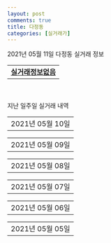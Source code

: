 ```yaml
---
layout: post
comments: true
title: 다정동
categories: [실거래가]
---
```


2021년 05월 11일 다정동 실거래 정보

<table>
  <tr>
    <td colspan="4" style="font-weight: bold;"><a href="https://search.naver.com/search.naver?query=실거래정보없음">실거래정보없음</a></td>
  </tr>
    
</table>
    
<div style="margin-top: 50px; margin-bottom: 13px">지난 일주일 실거래 내역</div>

  <table style="width: 100%; margin-bottom: 1px">
      <tr class="header">
        <td>2021년 05월 10일</td>
      </tr>
      <tr class="child" style="display: none">
        <td>
            
        <table>
          <tr>
            <td colspan="4" style="font-weight: bold;"><a href="https://search.naver.com/search.naver?query=실거래정보없음">실거래정보없음</a></td>
          </tr>

        </table>
    
        </td>
      </tr>
  </table>
    
  <table style="width: 100%; margin-bottom: 1px">
      <tr class="header">
        <td>2021년 05월 09일</td>
      </tr>
      <tr class="child" style="display: none">
        <td>
            
        <table>
          <tr>
            <td colspan="4" style="font-weight: bold;"><a href="https://search.naver.com/search.naver?query=실거래정보없음">실거래정보없음</a></td>
          </tr>

        </table>
    
        </td>
      </tr>
  </table>
    
  <table style="width: 100%; margin-bottom: 1px">
      <tr class="header">
        <td>2021년 05월 08일</td>
      </tr>
      <tr class="child" style="display: none">
        <td>
            
        <table>
          <tr>
            <td colspan="4" style="font-weight: bold;"><a href="https://search.naver.com/search.naver?query=가온마을11단지(세종지웰푸르지오)">가온마을11단지(세종지웰푸르지오)</a></td>
          </tr>

          <tr>
            <td>월세</td>
            <td>13층</td>
            <td>74.1299㎡</td>
            <td>계약일 2021-04-23</td>
          </tr>
          <tr>
            <td colspan="4">70 (1,000)</td>
          </tr>
    
        </table>
    
        </td>
      </tr>
  </table>
    
  <table style="width: 100%; margin-bottom: 1px">
      <tr class="header">
        <td>2021년 05월 07일</td>
      </tr>
      <tr class="child" style="display: none">
        <td>
            
        <table>
          <tr>
            <td colspan="4" style="font-weight: bold;"><a href="https://search.naver.com/search.naver?query=가온마을12단지">가온마을12단지</a></td>
          </tr>

          <tr>
            <td>월세</td>
            <td>20층</td>
            <td>59.8817㎡</td>
            <td>계약일 2021-03-22</td>
          </tr>
          <tr>
            <td colspan="4">60 (1,000)</td>
          </tr>
    
          <tr>
            <td>전세</td>
            <td>10층</td>
            <td>59.8817㎡</td>
            <td>계약일 2021-05-05</td>
          </tr>
          <tr>
            <td colspan="4">30,000</td>
          </tr>
    
        </table>
        <table style="margin-top: 5px">
          <tr>
            <td colspan="4" style="font-weight: bold;"><a href="https://search.naver.com/search.naver?query=가온마을7단지">가온마을7단지</a></td>
          </tr>
    
          <tr>
            <td>월세</td>
            <td>11층</td>
            <td>46.16㎡</td>
            <td>계약일 2021-05-06</td>
          </tr>
          <tr>
            <td colspan="4">25 (2,830)</td>
          </tr>
    
          <tr>
            <td>월세</td>
            <td>4층</td>
            <td>46.01㎡</td>
            <td>계약일 2021-05-06</td>
          </tr>
          <tr>
            <td colspan="4">25 (2,830)</td>
          </tr>
    
          <tr>
            <td>월세</td>
            <td>5층</td>
            <td>46.16㎡</td>
            <td>계약일 2021-05-06</td>
          </tr>
          <tr>
            <td colspan="4">25 (2,830)</td>
          </tr>
    
          <tr>
            <td>월세</td>
            <td>19층</td>
            <td>46.16㎡</td>
            <td>계약일 2021-05-06</td>
          </tr>
          <tr>
            <td colspan="4">25 (2,830)</td>
          </tr>
    
          <tr>
            <td>월세</td>
            <td>1층</td>
            <td>46.01㎡</td>
            <td>계약일 2021-05-06</td>
          </tr>
          <tr>
            <td colspan="4">25 (2,830)</td>
          </tr>
    
          <tr>
            <td>월세</td>
            <td>16층</td>
            <td>46.01㎡</td>
            <td>계약일 2021-05-06</td>
          </tr>
          <tr>
            <td colspan="4">25 (2,830)</td>
          </tr>
    
          <tr>
            <td>월세</td>
            <td>4층</td>
            <td>46.16㎡</td>
            <td>계약일 2021-05-06</td>
          </tr>
          <tr>
            <td colspan="4">25 (2,830)</td>
          </tr>
    
          <tr>
            <td>월세</td>
            <td>10층</td>
            <td>46.01㎡</td>
            <td>계약일 2021-05-06</td>
          </tr>
          <tr>
            <td colspan="4">25 (2,830)</td>
          </tr>
    
          <tr>
            <td>월세</td>
            <td>21층</td>
            <td>46.16㎡</td>
            <td>계약일 2021-05-06</td>
          </tr>
          <tr>
            <td colspan="4">25 (2,830)</td>
          </tr>
    
          <tr>
            <td>월세</td>
            <td>12층</td>
            <td>46.16㎡</td>
            <td>계약일 2021-05-06</td>
          </tr>
          <tr>
            <td colspan="4">25 (2,830)</td>
          </tr>
    
          <tr>
            <td>월세</td>
            <td>5층</td>
            <td>46.01㎡</td>
            <td>계약일 2021-05-06</td>
          </tr>
          <tr>
            <td colspan="4">25 (2,830)</td>
          </tr>
    
          <tr>
            <td>월세</td>
            <td>14층</td>
            <td>46.01㎡</td>
            <td>계약일 2021-05-06</td>
          </tr>
          <tr>
            <td colspan="4">25 (2,830)</td>
          </tr>
    
          <tr>
            <td>월세</td>
            <td>9층</td>
            <td>46.01㎡</td>
            <td>계약일 2021-05-06</td>
          </tr>
          <tr>
            <td colspan="4">25 (2,830)</td>
          </tr>
    
          <tr>
            <td>월세</td>
            <td>10층</td>
            <td>46.01㎡</td>
            <td>계약일 2021-05-06</td>
          </tr>
          <tr>
            <td colspan="4">25 (2,830)</td>
          </tr>
    
          <tr>
            <td>월세</td>
            <td>10층</td>
            <td>46.16㎡</td>
            <td>계약일 2021-05-06</td>
          </tr>
          <tr>
            <td colspan="4">25 (2,830)</td>
          </tr>
    
          <tr>
            <td>월세</td>
            <td>15층</td>
            <td>46.16㎡</td>
            <td>계약일 2021-05-06</td>
          </tr>
          <tr>
            <td colspan="4">25 (2,830)</td>
          </tr>
    
          <tr>
            <td>월세</td>
            <td>16층</td>
            <td>46.01㎡</td>
            <td>계약일 2021-05-06</td>
          </tr>
          <tr>
            <td colspan="4">25 (2,830)</td>
          </tr>
    
          <tr>
            <td>월세</td>
            <td>9층</td>
            <td>46.16㎡</td>
            <td>계약일 2021-05-06</td>
          </tr>
          <tr>
            <td colspan="4">25 (2,830)</td>
          </tr>
    
          <tr>
            <td>월세</td>
            <td>2층</td>
            <td>46.16㎡</td>
            <td>계약일 2021-05-06</td>
          </tr>
          <tr>
            <td colspan="4">25 (2,830)</td>
          </tr>
    
          <tr>
            <td>월세</td>
            <td>13층</td>
            <td>46.16㎡</td>
            <td>계약일 2021-05-06</td>
          </tr>
          <tr>
            <td colspan="4">25 (2,830)</td>
          </tr>
    
          <tr>
            <td>월세</td>
            <td>2층</td>
            <td>46.16㎡</td>
            <td>계약일 2021-05-06</td>
          </tr>
          <tr>
            <td colspan="4">25 (2,830)</td>
          </tr>
    
          <tr>
            <td>월세</td>
            <td>16층</td>
            <td>46.16㎡</td>
            <td>계약일 2021-05-06</td>
          </tr>
          <tr>
            <td colspan="4">25 (2,830)</td>
          </tr>
    
          <tr>
            <td>월세</td>
            <td>8층</td>
            <td>46.01㎡</td>
            <td>계약일 2021-05-06</td>
          </tr>
          <tr>
            <td colspan="4">25 (2,830)</td>
          </tr>
    
          <tr>
            <td>월세</td>
            <td>3층</td>
            <td>46.16㎡</td>
            <td>계약일 2021-05-06</td>
          </tr>
          <tr>
            <td colspan="4">25 (2,830)</td>
          </tr>
    
          <tr>
            <td>월세</td>
            <td>14층</td>
            <td>46.16㎡</td>
            <td>계약일 2021-05-06</td>
          </tr>
          <tr>
            <td colspan="4">25 (2,830)</td>
          </tr>
    
          <tr>
            <td>월세</td>
            <td>1층</td>
            <td>46.16㎡</td>
            <td>계약일 2021-05-06</td>
          </tr>
          <tr>
            <td colspan="4">25 (2,830)</td>
          </tr>
    
          <tr>
            <td>월세</td>
            <td>6층</td>
            <td>46.01㎡</td>
            <td>계약일 2021-05-06</td>
          </tr>
          <tr>
            <td colspan="4">25 (2,830)</td>
          </tr>
    
          <tr>
            <td>월세</td>
            <td>12층</td>
            <td>46.01㎡</td>
            <td>계약일 2021-05-06</td>
          </tr>
          <tr>
            <td colspan="4">25 (2,830)</td>
          </tr>
    
          <tr>
            <td>월세</td>
            <td>7층</td>
            <td>46.01㎡</td>
            <td>계약일 2021-05-06</td>
          </tr>
          <tr>
            <td colspan="4">25 (2,830)</td>
          </tr>
    
          <tr>
            <td>월세</td>
            <td>2층</td>
            <td>46.01㎡</td>
            <td>계약일 2021-05-06</td>
          </tr>
          <tr>
            <td colspan="4">25 (2,830)</td>
          </tr>
    
          <tr>
            <td>월세</td>
            <td>11층</td>
            <td>46.01㎡</td>
            <td>계약일 2021-05-06</td>
          </tr>
          <tr>
            <td colspan="4">25 (2,830)</td>
          </tr>
    
          <tr>
            <td>월세</td>
            <td>14층</td>
            <td>46.16㎡</td>
            <td>계약일 2021-05-06</td>
          </tr>
          <tr>
            <td colspan="4">25 (2,830)</td>
          </tr>
    
        </table>
    
        </td>
      </tr>
  </table>
    
  <table style="width: 100%; margin-bottom: 1px">
      <tr class="header">
        <td>2021년 05월 06일</td>
      </tr>
      <tr class="child" style="display: none">
        <td>
            
        <table>
          <tr>
            <td colspan="4" style="font-weight: bold;"><a href="https://search.naver.com/search.naver?query=가온마을12단지">가온마을12단지</a></td>
          </tr>

          <tr>
            <td>전세</td>
            <td>2층</td>
            <td>84.9675㎡</td>
            <td>계약일 2021-04-15</td>
          </tr>
          <tr>
            <td colspan="4">34,000</td>
          </tr>
    
        </table>
        <table style="margin-top: 5px">
          <tr>
            <td colspan="4" style="font-weight: bold;"><a href="https://search.naver.com/search.naver?query=가온마을4단지">가온마을4단지</a></td>
          </tr>
    
          <tr>
            <td>전세</td>
            <td>3층</td>
            <td>59.99㎡</td>
            <td>계약일 2021-05-02</td>
          </tr>
          <tr>
            <td colspan="4">26,000</td>
          </tr>
    
        </table>
        <table style="margin-top: 5px">
          <tr>
            <td colspan="4" style="font-weight: bold;"><a href="https://search.naver.com/search.naver?query=가온마을7단지">가온마을7단지</a></td>
          </tr>
    
          <tr>
            <td>월세</td>
            <td>11층</td>
            <td>46.16㎡</td>
            <td>계약일 2021-05-04</td>
          </tr>
          <tr>
            <td colspan="4">25 (2,830)</td>
          </tr>
    
          <tr>
            <td>월세</td>
            <td>5층</td>
            <td>46.16㎡</td>
            <td>계약일 2021-05-04</td>
          </tr>
          <tr>
            <td colspan="4">25 (2,830)</td>
          </tr>
    
          <tr>
            <td>월세</td>
            <td>7층</td>
            <td>46.16㎡</td>
            <td>계약일 2021-05-04</td>
          </tr>
          <tr>
            <td colspan="4">25 (2,830)</td>
          </tr>
    
          <tr>
            <td>월세</td>
            <td>15층</td>
            <td>46.16㎡</td>
            <td>계약일 2021-05-04</td>
          </tr>
          <tr>
            <td colspan="4">25 (2,830)</td>
          </tr>
    
          <tr>
            <td>월세</td>
            <td>1층</td>
            <td>46.16㎡</td>
            <td>계약일 2021-05-04</td>
          </tr>
          <tr>
            <td colspan="4">25 (2,830)</td>
          </tr>
    
          <tr>
            <td>월세</td>
            <td>2층</td>
            <td>46.16㎡</td>
            <td>계약일 2021-05-04</td>
          </tr>
          <tr>
            <td colspan="4">25 (2,830)</td>
          </tr>
    
          <tr>
            <td>월세</td>
            <td>9층</td>
            <td>46.16㎡</td>
            <td>계약일 2021-05-04</td>
          </tr>
          <tr>
            <td colspan="4">25 (2,830)</td>
          </tr>
    
          <tr>
            <td>월세</td>
            <td>3층</td>
            <td>46.16㎡</td>
            <td>계약일 2021-05-04</td>
          </tr>
          <tr>
            <td colspan="4">25 (2,830)</td>
          </tr>
    
          <tr>
            <td>월세</td>
            <td>14층</td>
            <td>46.16㎡</td>
            <td>계약일 2021-05-04</td>
          </tr>
          <tr>
            <td colspan="4">25 (2,830)</td>
          </tr>
    
          <tr>
            <td>월세</td>
            <td>17층</td>
            <td>46.01㎡</td>
            <td>계약일 2021-05-04</td>
          </tr>
          <tr>
            <td colspan="4">25 (2,830)</td>
          </tr>
    
          <tr>
            <td>월세</td>
            <td>6층</td>
            <td>46.01㎡</td>
            <td>계약일 2021-05-04</td>
          </tr>
          <tr>
            <td colspan="4">25 (2,830)</td>
          </tr>
    
          <tr>
            <td>월세</td>
            <td>1층</td>
            <td>46.16㎡</td>
            <td>계약일 2021-05-04</td>
          </tr>
          <tr>
            <td colspan="4">25 (2,830)</td>
          </tr>
    
          <tr>
            <td>월세</td>
            <td>8층</td>
            <td>46.01㎡</td>
            <td>계약일 2021-05-04</td>
          </tr>
          <tr>
            <td colspan="4">25 (2,830)</td>
          </tr>
    
          <tr>
            <td>월세</td>
            <td>17층</td>
            <td>46.16㎡</td>
            <td>계약일 2021-05-04</td>
          </tr>
          <tr>
            <td colspan="4">25 (2,830)</td>
          </tr>
    
          <tr>
            <td>월세</td>
            <td>10층</td>
            <td>46.01㎡</td>
            <td>계약일 2021-05-04</td>
          </tr>
          <tr>
            <td colspan="4">25 (2,830)</td>
          </tr>
    
          <tr>
            <td>월세</td>
            <td>1층</td>
            <td>46.16㎡</td>
            <td>계약일 2021-05-04</td>
          </tr>
          <tr>
            <td colspan="4">25 (2,830)</td>
          </tr>
    
          <tr>
            <td>월세</td>
            <td>11층</td>
            <td>46.01㎡</td>
            <td>계약일 2021-05-04</td>
          </tr>
          <tr>
            <td colspan="4">25 (2,830)</td>
          </tr>
    
          <tr>
            <td>월세</td>
            <td>7층</td>
            <td>46.01㎡</td>
            <td>계약일 2021-05-04</td>
          </tr>
          <tr>
            <td colspan="4">25 (2,830)</td>
          </tr>
    
          <tr>
            <td>월세</td>
            <td>6층</td>
            <td>46.01㎡</td>
            <td>계약일 2021-05-04</td>
          </tr>
          <tr>
            <td colspan="4">25 (2,830)</td>
          </tr>
    
          <tr>
            <td>월세</td>
            <td>5층</td>
            <td>46.01㎡</td>
            <td>계약일 2021-05-04</td>
          </tr>
          <tr>
            <td colspan="4">25 (2,830)</td>
          </tr>
    
          <tr>
            <td>월세</td>
            <td>6층</td>
            <td>46.16㎡</td>
            <td>계약일 2021-05-04</td>
          </tr>
          <tr>
            <td colspan="4">25 (2,830)</td>
          </tr>
    
          <tr>
            <td>월세</td>
            <td>7층</td>
            <td>46.16㎡</td>
            <td>계약일 2021-05-04</td>
          </tr>
          <tr>
            <td colspan="4">25 (2,830)</td>
          </tr>
    
          <tr>
            <td>월세</td>
            <td>3층</td>
            <td>46.16㎡</td>
            <td>계약일 2021-05-04</td>
          </tr>
          <tr>
            <td colspan="4">25 (2,830)</td>
          </tr>
    
          <tr>
            <td>월세</td>
            <td>1층</td>
            <td>46.16㎡</td>
            <td>계약일 2021-05-04</td>
          </tr>
          <tr>
            <td colspan="4">25 (2,830)</td>
          </tr>
    
          <tr>
            <td>월세</td>
            <td>9층</td>
            <td>46.01㎡</td>
            <td>계약일 2021-05-04</td>
          </tr>
          <tr>
            <td colspan="4">25 (2,830)</td>
          </tr>
    
          <tr>
            <td>월세</td>
            <td>15층</td>
            <td>46.01㎡</td>
            <td>계약일 2021-05-04</td>
          </tr>
          <tr>
            <td colspan="4">25 (2,830)</td>
          </tr>
    
          <tr>
            <td>월세</td>
            <td>12층</td>
            <td>46.16㎡</td>
            <td>계약일 2021-05-04</td>
          </tr>
          <tr>
            <td colspan="4">25 (2,830)</td>
          </tr>
    
          <tr>
            <td>월세</td>
            <td>12층</td>
            <td>46.01㎡</td>
            <td>계약일 2021-05-04</td>
          </tr>
          <tr>
            <td colspan="4">25 (2,830)</td>
          </tr>
    
          <tr>
            <td>월세</td>
            <td>10층</td>
            <td>46.16㎡</td>
            <td>계약일 2021-05-04</td>
          </tr>
          <tr>
            <td colspan="4">25 (2,830)</td>
          </tr>
    
          <tr>
            <td>월세</td>
            <td>10층</td>
            <td>46.01㎡</td>
            <td>계약일 2021-05-04</td>
          </tr>
          <tr>
            <td colspan="4">25 (2,830)</td>
          </tr>
    
          <tr>
            <td>월세</td>
            <td>12층</td>
            <td>46.01㎡</td>
            <td>계약일 2021-05-04</td>
          </tr>
          <tr>
            <td colspan="4">25 (2,830)</td>
          </tr>
    
          <tr>
            <td>월세</td>
            <td>7층</td>
            <td>46.01㎡</td>
            <td>계약일 2021-05-04</td>
          </tr>
          <tr>
            <td colspan="4">25 (2,830)</td>
          </tr>
    
          <tr>
            <td>월세</td>
            <td>4층</td>
            <td>46.16㎡</td>
            <td>계약일 2021-05-04</td>
          </tr>
          <tr>
            <td colspan="4">25 (2,830)</td>
          </tr>
    
          <tr>
            <td>월세</td>
            <td>2층</td>
            <td>46.16㎡</td>
            <td>계약일 2021-05-04</td>
          </tr>
          <tr>
            <td colspan="4">25 (2,830)</td>
          </tr>
    
          <tr>
            <td>월세</td>
            <td>13층</td>
            <td>46.01㎡</td>
            <td>계약일 2021-05-04</td>
          </tr>
          <tr>
            <td colspan="4">25 (2,830)</td>
          </tr>
    
          <tr>
            <td>월세</td>
            <td>20층</td>
            <td>46.01㎡</td>
            <td>계약일 2021-05-04</td>
          </tr>
          <tr>
            <td colspan="4">25 (2,830)</td>
          </tr>
    
          <tr>
            <td>월세</td>
            <td>19층</td>
            <td>46.16㎡</td>
            <td>계약일 2021-05-04</td>
          </tr>
          <tr>
            <td colspan="4">25 (2,830)</td>
          </tr>
    
          <tr>
            <td>월세</td>
            <td>16층</td>
            <td>46.16㎡</td>
            <td>계약일 2021-05-04</td>
          </tr>
          <tr>
            <td colspan="4">25 (2,830)</td>
          </tr>
    
          <tr>
            <td>월세</td>
            <td>14층</td>
            <td>46.01㎡</td>
            <td>계약일 2021-05-04</td>
          </tr>
          <tr>
            <td colspan="4">25 (2,830)</td>
          </tr>
    
          <tr>
            <td>월세</td>
            <td>15층</td>
            <td>46.01㎡</td>
            <td>계약일 2021-05-04</td>
          </tr>
          <tr>
            <td colspan="4">15 (4,830)</td>
          </tr>
    
          <tr>
            <td>월세</td>
            <td>13층</td>
            <td>46.16㎡</td>
            <td>계약일 2021-05-03</td>
          </tr>
          <tr>
            <td colspan="4">10 (5,830)</td>
          </tr>
    
          <tr>
            <td>월세</td>
            <td>14층</td>
            <td>46.16㎡</td>
            <td>계약일 2021-05-04</td>
          </tr>
          <tr>
            <td colspan="4">10 (5,830)</td>
          </tr>
    
        </table>
        <table style="margin-top: 5px">
          <tr>
            <td colspan="4" style="font-weight: bold;"><a href="https://search.naver.com/search.naver?query=가온마을8단지(더하이스트)">가온마을8단지(더하이스트)</a></td>
          </tr>
    
          <tr>
            <td>월세</td>
            <td>13층</td>
            <td>59.8817㎡</td>
            <td>계약일 2021-04-05</td>
          </tr>
          <tr>
            <td colspan="4">80 (2,000)</td>
          </tr>
    
        </table>
    
        </td>
      </tr>
  </table>
    
  <table style="width: 100%; margin-bottom: 1px">
      <tr class="header">
        <td>2021년 05월 05일</td>
      </tr>
      <tr class="child" style="display: none">
        <td>
            
        <table>
          <tr>
            <td colspan="4" style="font-weight: bold;"><a href="https://search.naver.com/search.naver?query=실거래정보없음">실거래정보없음</a></td>
          </tr>

        </table>
    
        </td>
      </tr>
  </table>
    

